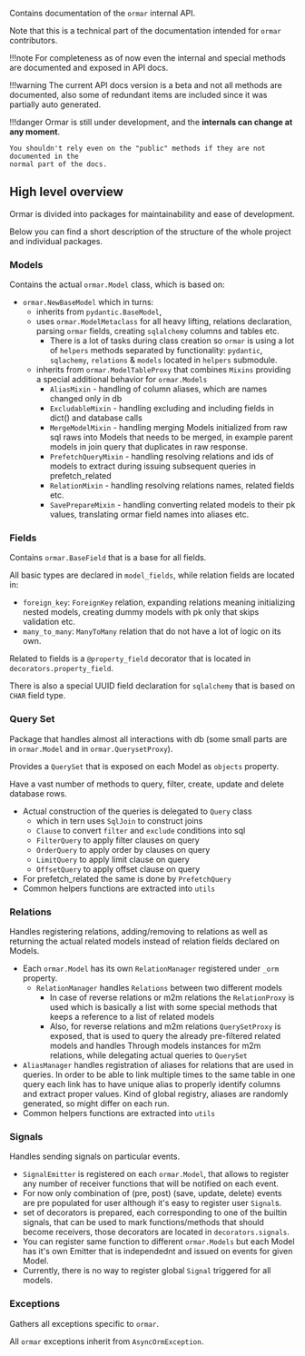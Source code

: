 Contains documentation of the `ormar` internal API.

Note that this is a technical part of the documentation intended for `ormar` contributors.

!!!note
    For completeness as of now even the internal and special methods are documented and exposed in API docs.

!!!warning
    The current API docs version is a beta and not all methods are documented, 
    also some of redundant items are included since it was partially auto generated.

!!!danger
    Ormar is still under development, and the **internals can change at any moment**.

    You shouldn't rely even on the "public" methods if they are not documented in the 
    normal part of the docs.

## High level overview

Ormar is divided into packages for maintainability and ease of development.

Below you can find a short description of the structure of the whole project and 
individual packages.

### Models

Contains the actual `ormar.Model` class, which is based on:

*  `ormar.NewBaseModel` which in turns:
    *  inherits from `pydantic.BaseModel`, 
    *  uses `ormar.ModelMetaclass` for all heavy lifting, relations declaration, 
    parsing `ormar` fields, creating `sqlalchemy` columns and tables etc.
        * There is a lot of tasks during class creation so `ormar` is using a lot of 
          `helpers` methods separated by functionality: `pydantic`, `sqlachemy`, 
          `relations` & `models` located in `helpers` submodule.
    *  inherits from `ormar.ModelTableProxy` that combines `Mixins` providing a special
    additional behavior for `ormar.Models`
        * `AliasMixin` - handling of column aliases, which are names changed only in db
        * `ExcludableMixin` - handling excluding and including fields in dict() and database calls
        * `MergeModelMixin` - handling merging Models initialized from raw sql raws into Models that needs to be merged,
          in example parent models in join query that duplicates in raw response.
        * `PrefetchQueryMixin` - handling resolving relations and ids of models to extract during issuing
          subsequent queries in prefetch_related
        * `RelationMixin` - handling resolving relations names, related fields etc.
        * `SavePrepareMixin` - handling converting related models to their pk values, translating ormar field
        names into aliases etc.
          
### Fields

Contains `ormar.BaseField` that is a base for all fields. 

All basic types are declared in `model_fields`, while relation fields are located in:

*  `foreign_key`: `ForeignKey` relation, expanding relations meaning initializing nested models,
    creating dummy models with pk only that skips validation etc.
*  `many_to_many`: `ManyToMany` relation that do not have a lot of logic on its own.

Related to fields is a `@property_field` decorator that is located in `decorators.property_field`.

There is also a special UUID field declaration for `sqlalchemy` that is based on `CHAR` field type.

### Query Set

Package that handles almost all interactions with db (some small parts are in `ormar.Model` and in `ormar.QuerysetProxy`).

Provides a `QuerySet` that is exposed on each Model as `objects` property.

Have a vast number of methods to query, filter, create, update and delete database rows.

*  Actual construction of the queries is delegated to `Query` class
    * which in tern uses `SqlJoin` to construct joins
    * `Clause` to convert `filter` and `exclude` conditions into sql
    * `FilterQuery` to apply filter clauses on query
    * `OrderQuery` to apply order by clauses on query
    * `LimitQuery` to apply limit clause on query
    * `OffsetQuery` to apply offset clause on query
* For prefetch_related the same is done by `PrefetchQuery`
* Common helpers functions are extracted into `utils`

### Relations

Handles registering relations, adding/removing to relations as well as returning the
actual related models instead of relation fields declared on Models.

* Each `ormar.Model` has its own `RelationManager` registered under `_orm` property.
    * `RelationManager` handles `Relations` between two different models
        * In case of reverse relations or m2m relations the `RelationProxy` is used which
        is basically a list with some special methods that keeps a reference to a list of related models
        * Also, for reverse relations and m2m relations `QuerySetProxy` is exposed, that is
        used to query the already pre-filtered related models and handles Through models
          instances for m2m relations, while delegating actual queries to `QuerySet`
* `AliasManager` handles registration of aliases for relations that are used in queries. 
  In order to be able to link multiple times to the same table in one query each link 
  has to have unique alias to properly identify columns and extract proper values. 
  Kind of global registry, aliases are randomly generated, so might differ on each run.
* Common helpers functions are extracted into `utils`

### Signals

Handles sending signals on particular events.

* `SignalEmitter` is registered on each `ormar.Model`, that allows to register any number of 
receiver functions that will be notified on each event.
* For now only combination of (pre, post) (save, update, delete) events are pre populated for user
although it's easy to register user `Signal`s.
* set of decorators is prepared, each corresponding to one of the builtin signals,
that can be used to mark functions/methods that should become receivers, those decorators
are located in `decorators.signals`.
* You can register same function to different `ormar.Models` but each Model has it's own
Emitter that is independednt and issued on events for given Model. 
* Currently, there is no way to register global `Signal` triggered for all models.

### Exceptions

Gathers all exceptions specific to `ormar`.

All `ormar` exceptions inherit from `AsyncOrmException`. 

